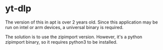# yt-dlp
The version of this in apt is over 2 years old. Since this application may be run on intel or arm devices, a universal binary is required.

The solution is to use the zipimport version. However, it's a python zipimport binary, so it requires python3 to be installed.
